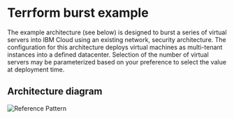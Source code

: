 # Terrform burst example

The example architecture (see below) is designed to burst a series of virtual servers into IBM Cloud using an existing network, security architecture. The configuration for this architecture deploys virtual machines as multi-tenant instances into a defined datacenter. Selection of the number of virtual servers may be parameterized based on your preference to select the value at deployment time.

## Architecture diagram


  ![Reference Pattern](https://github.com/pbahrs/TFDemo/blob/master/imgs/labarch.png)
